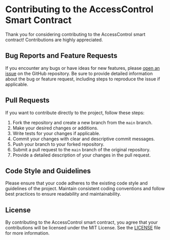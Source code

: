 # Contributing to the AccessControl Smart Contract

Thank you for considering contributing to the AccessControl smart contract! Contributions are highly appreciated.

## Bug Reports and Feature Requests

If you encounter any bugs or have ideas for new features, please [open an issue](https://github.com/your/repo/issues) on the GitHub repository. Be sure to provide detailed information about the bug or feature request, including steps to reproduce the issue if applicable.

## Pull Requests

If you want to contribute directly to the project, follow these steps:

1. Fork the repository and create a new branch from the `main` branch.
2. Make your desired changes or additions.
3. Write tests for your changes if applicable.
4. Commit your changes with clear and descriptive commit messages.
5. Push your branch to your forked repository.
6. Submit a pull request to the `main` branch of the original repository.
7. Provide a detailed description of your changes in the pull request.

## Code Style and Guidelines

Please ensure that your code adheres to the existing code style and guidelines of the project. Maintain consistent coding conventions and follow best practices to ensure readability and maintainability.

## License

By contributing to the AccessControl smart contract, you agree that your contributions will be licensed under the MIT License. See the [LICENSE](./LICENSE) file for more information.
